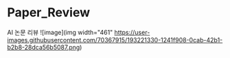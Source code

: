 # Paper_Review

 AI 논문 리뷰 
![image](img width="461" https://user-images.githubusercontent.com/70367915/193221330-1241f908-0cab-42b1-b2b8-28dca56b5087.png)
